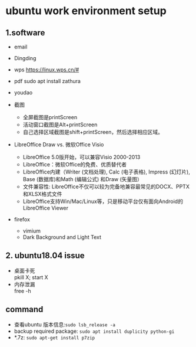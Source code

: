 # ubuntu work environment setup

## 1.software
- email
- Dingding
- wps
  https://linux.wps.cn/#
- pdf
	sudo apt install zathura
- youdao
- 截图
	- 全屏截图是printScreen
	- 活动窗口截图是Alt+printScreen
	- 自己选择区域截图是shift+printScreen，然后选择相应区域。

- LibreOffice Draw vs. 微软Office Visio
  - LibreOffice 5.0版开始，可以兼容Visio 2000-2013
  - LibreOffice：微软Office的免费、优质替代者
  - LibreOffice内建（Writer (文档处理), Calc (电子表格), Impress (幻灯片), Base (数据库)和Math (编辑公式) 和Draw (矢量图）
  - 文件兼容性: LibreOffice不仅可以较为完备地兼容最常见的DOCX、PPTX和XLSX格式文件
  - LibreOffice支持Win/Mac/Linux等，只是移动平台仅有面向Android的LibreOffice Viewer
- firefox
  - vimium
  - Dark Background and Light Text

## 2. ubuntu18.04 issue
- 桌面卡死 <br/>
  pkill X; start X
- 内存泄漏 <br/>
  free -h

## command
- 查看ubuntu 版本信息:`sudo lsb_release -a`
- backup required package: `sudo apt install duplicity python-gi`
- *.7z: `sudo apt-get install p7zip`
